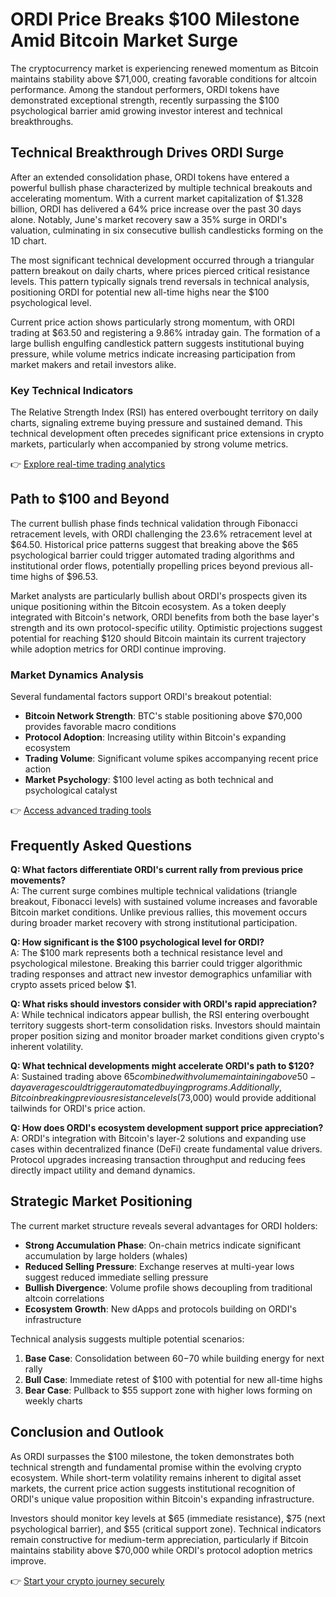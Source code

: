 # ORDI Price Breaks $100 Milestone Amid Bitcoin Market Surge

The cryptocurrency market is experiencing renewed momentum as Bitcoin maintains stability above $71,000, creating favorable conditions for altcoin performance. Among the standout performers, ORDI tokens have demonstrated exceptional strength, recently surpassing the $100 psychological barrier amid growing investor interest and technical breakthroughs.

## Technical Breakthrough Drives ORDI Surge

After an extended consolidation phase, ORDI tokens have entered a powerful bullish phase characterized by multiple technical breakouts and accelerating momentum. With a current market capitalization of $1.328 billion, ORDI has delivered a 64% price increase over the past 30 days alone. Notably, June's market recovery saw a 35% surge in ORDI's valuation, culminating in six consecutive bullish candlesticks forming on the 1D chart.

The most significant technical development occurred through a triangular pattern breakout on daily charts, where prices pierced critical resistance levels. This pattern typically signals trend reversals in technical analysis, positioning ORDI for potential new all-time highs near the $100 psychological level.

Current price action shows particularly strong momentum, with ORDI trading at $63.50 and registering a 9.86% intraday gain. The formation of a large bullish engulfing candlestick pattern suggests institutional buying pressure, while volume metrics indicate increasing participation from market makers and retail investors alike.

### Key Technical Indicators

The Relative Strength Index (RSI) has entered overbought territory on daily charts, signaling extreme buying pressure and sustained demand. This technical development often precedes significant price extensions in crypto markets, particularly when accompanied by strong volume metrics.

👉 [Explore real-time trading analytics](https://bit.ly/okx-bonus)

## Path to $100 and Beyond

The current bullish phase finds technical validation through Fibonacci retracement levels, with ORDI challenging the 23.6% retracement level at $64.50. Historical price patterns suggest that breaking above the $65 psychological barrier could trigger automated trading algorithms and institutional order flows, potentially propelling prices beyond previous all-time highs of $96.53.

Market analysts are particularly bullish about ORDI's prospects given its unique positioning within the Bitcoin ecosystem. As a token deeply integrated with Bitcoin's network, ORDI benefits from both the base layer's strength and its own protocol-specific utility. Optimistic projections suggest potential for reaching $120 should Bitcoin maintain its current trajectory while adoption metrics for ORDI continue improving.

### Market Dynamics Analysis

Several fundamental factors support ORDI's breakout potential:
- **Bitcoin Network Strength**: BTC's stable positioning above $70,000 provides favorable macro conditions
- **Protocol Adoption**: Increasing utility within Bitcoin's expanding ecosystem
- **Trading Volume**: Significant volume spikes accompanying recent price action
- **Market Psychology**: $100 level acting as both technical and psychological catalyst

👉 [Access advanced trading tools](https://bit.ly/okx-bonus)

## Frequently Asked Questions

**Q: What factors differentiate ORDI's current rally from previous price movements?**  
A: The current surge combines multiple technical validations (triangle breakout, Fibonacci levels) with sustained volume increases and favorable Bitcoin market conditions. Unlike previous rallies, this movement occurs during broader market recovery with strong institutional participation.

**Q: How significant is the $100 psychological level for ORDI?**  
A: The $100 mark represents both a technical resistance level and psychological milestone. Breaking this barrier could trigger algorithmic trading responses and attract new investor demographics unfamiliar with crypto assets priced below $1.

**Q: What risks should investors consider with ORDI's rapid appreciation?**  
A: While technical indicators appear bullish, the RSI entering overbought territory suggests short-term consolidation risks. Investors should maintain proper position sizing and monitor broader market conditions given crypto's inherent volatility.

**Q: What technical developments might accelerate ORDI's path to $120?**  
A: Sustained trading above $65 combined with volume maintaining above 50-day averages could trigger automated buying programs. Additionally, Bitcoin breaking previous resistance levels ($73,000) would provide additional tailwinds for ORDI's price action.

**Q: How does ORDI's ecosystem development support price appreciation?**  
A: ORDI's integration with Bitcoin's layer-2 solutions and expanding use cases within decentralized finance (DeFi) create fundamental value drivers. Protocol upgrades increasing transaction throughput and reducing fees directly impact utility and demand dynamics.

## Strategic Market Positioning

The current market structure reveals several advantages for ORDI holders:
- **Strong Accumulation Phase**: On-chain metrics indicate significant accumulation by large holders (whales)
- **Reduced Selling Pressure**: Exchange reserves at multi-year lows suggest reduced immediate selling pressure
- **Bullish Divergence**: Volume profile shows decoupling from traditional altcoin correlations
- **Ecosystem Growth**: New dApps and protocols building on ORDI's infrastructure

Technical analysis suggests multiple potential scenarios:
1. **Base Case**: Consolidation between $60-$70 while building energy for next rally
2. **Bull Case**: Immediate retest of $100 with potential for new all-time highs
3. **Bear Case**: Pullback to $55 support zone with higher lows forming on weekly charts

## Conclusion and Outlook

As ORDI surpasses the $100 milestone, the token demonstrates both technical strength and fundamental promise within the evolving crypto ecosystem. While short-term volatility remains inherent to digital asset markets, the current price action suggests institutional recognition of ORDI's unique value proposition within Bitcoin's expanding infrastructure.

Investors should monitor key levels at $65 (immediate resistance), $75 (next psychological barrier), and $55 (critical support zone). Technical indicators remain constructive for medium-term appreciation, particularly if Bitcoin maintains stability above $70,000 while ORDI's protocol adoption metrics improve.

👉 [Start your crypto journey securely](https://bit.ly/okx-bonus)